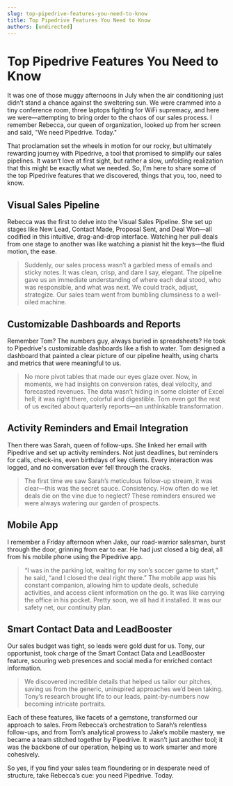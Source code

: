 ```yaml
---
slug: top-pipedrive-features-you-need-to-know
title: Top Pipedrive Features You Need to Know
authors: [undirected]
---
```


# Top Pipedrive Features You Need to Know

It was one of those muggy afternoons in July when the air conditioning just didn’t stand a chance against the sweltering sun. We were crammed into a tiny conference room, three laptops fighting for WiFi supremacy, and here we were—attempting to bring order to the chaos of our sales process. I remember Rebecca, our queen of organization, looked up from her screen and said, "We need Pipedrive. Today."

That proclamation set the wheels in motion for our rocky, but ultimately rewarding journey with Pipedrive, a tool that promised to simplify our sales pipelines. It wasn’t love at first sight, but rather a slow, unfolding realization that this might be exactly what we needed. So, I’m here to share some of the top Pipedrive features that we discovered, things that you, too, need to know.

## Visual Sales Pipeline

Rebecca was the first to delve into the Visual Sales Pipeline. She set up stages like New Lead, Contact Made, Proposal Sent, and Deal Won—all codified in this intuitive, drag-and-drop interface. Watching her pull deals from one stage to another was like watching a pianist hit the keys—the fluid motion, the ease.

> Suddenly, our sales process wasn’t a garbled mess of emails and sticky notes. It was clean, crisp, and dare I say, elegant. The pipeline gave us an immediate understanding of where each deal stood, who was responsible, and what was next. We could track, adjust, strategize. Our sales team went from bumbling clumsiness to a well-oiled machine.

## Customizable Dashboards and Reports

Remember Tom? The numbers guy, always buried in spreadsheets? He took to Pipedrive's customizable dashboards like a fish to water. Tom designed a dashboard that painted a clear picture of our pipeline health, using charts and metrics that were meaningful to us.

> No more pivot tables that made our eyes glaze over. Now, in moments, we had insights on conversion rates, deal velocity, and forecasted revenues. The data wasn’t hiding in some cloister of Excel hell; it was right there, colorful and digestible. Tom even got the rest of us excited about quarterly reports—an unthinkable transformation.

## Activity Reminders and Email Integration

Then there was Sarah, queen of follow-ups. She linked her email with Pipedrive and set up activity reminders. Not just deadlines, but reminders for calls, check-ins, even birthdays of key clients. Every interaction was logged, and no conversation ever fell through the cracks. 

> The first time we saw Sarah’s meticulous follow-up stream, it was clear—this was the secret sauce. Consistency. How often do we let deals die on the vine due to neglect? These reminders ensured we were always watering our garden of prospects.

## Mobile App

I remember a Friday afternoon when Jake, our road-warrior salesman, burst through the door, grinning from ear to ear. He had just closed a big deal, all from his mobile phone using the Pipedrive app.

> “I was in the parking lot, waiting for my son’s soccer game to start,” he said, “and I closed the deal right there.” The mobile app was his constant companion, allowing him to update deals, schedule activities, and access client information on the go. It was like carrying the office in his pocket. Pretty soon, we all had it installed. It was our safety net, our continuity plan.

## Smart Contact Data and LeadBooster

Our sales budget was tight, so leads were gold dust for us. Tony, our opportunist, took charge of the Smart Contact Data and LeadBooster feature, scouring web presences and social media for enriched contact information. 

> We discovered incredible details that helped us tailor our pitches, saving us from the generic, uninspired approaches we’d been taking. Tony’s research brought life to our leads, paint-by-numbers now becoming intricate portraits.

Each of these features, like facets of a gemstone, transformed our approach to sales. From Rebecca’s orchestration to Sarah’s relentless follow-ups, and from Tom’s analytical prowess to Jake’s mobile mastery, we became a team stitched together by Pipedrive. It wasn’t just another tool; it was the backbone of our operation, helping us to work smarter and more cohesively.

So yes, if you find your sales team floundering or in desperate need of structure, take Rebecca’s cue: you need Pipedrive. Today.